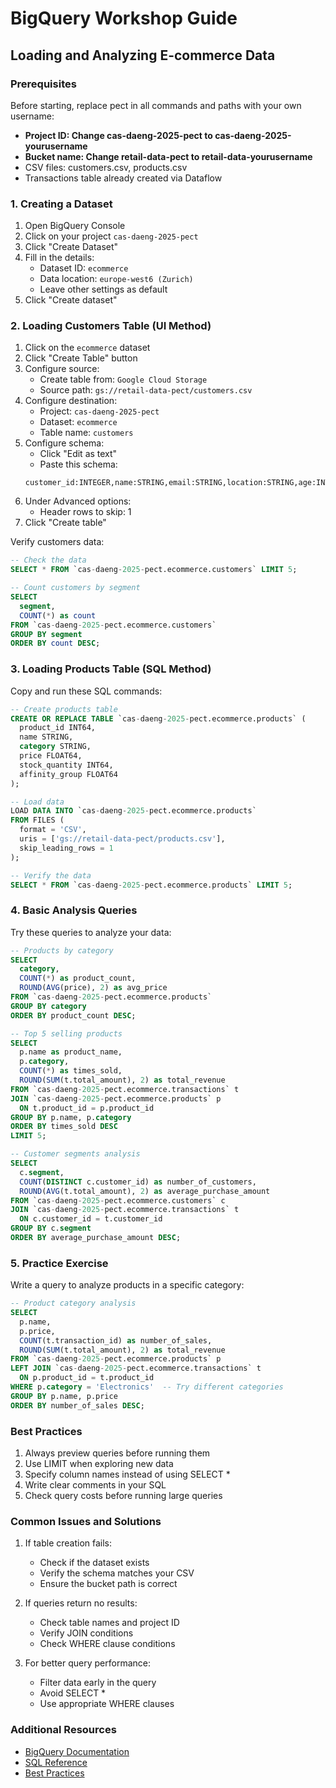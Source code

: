 # BigQuery Workshop Guide
## Loading and Analyzing E-commerce Data

### Prerequisites
Before starting, replace pect in all commands and paths with your own username:
- **Project ID: Change cas-daeng-2025-pect to cas-daeng-2025-yourusername**
- **Bucket name: Change retail-data-pect to retail-data-yourusername**
- CSV files: customers.csv, products.csv
- Transactions table already created via Dataflow

### 1. Creating a Dataset

1. Open BigQuery Console
2. Click on your project `cas-daeng-2025-pect`
3. Click "Create Dataset"
4. Fill in the details:
   - Dataset ID: `ecommerce`
   - Data location: `europe-west6 (Zurich)`
   - Leave other settings as default
5. Click "Create dataset"

### 2. Loading Customers Table (UI Method)

1. Click on the `ecommerce` dataset
2. Click "Create Table" button
3. Configure source:
   - Create table from: `Google Cloud Storage`
   - Source path: `gs://retail-data-pect/customers.csv`
4. Configure destination:
   - Project: `cas-daeng-2025-pect`
   - Dataset: `ecommerce`
   - Table name: `customers`
5. Configure schema:
   - Click "Edit as text"
   - Paste this schema:
   ```
   customer_id:INTEGER,name:STRING,email:STRING,location:STRING,age:INTEGER,registration_date:DATE,segment:STRING
   ```
6. Under Advanced options:
   - Header rows to skip: 1
7. Click "Create table"

Verify customers data:
```sql
-- Check the data
SELECT * FROM `cas-daeng-2025-pect.ecommerce.customers` LIMIT 5;

-- Count customers by segment
SELECT 
  segment, 
  COUNT(*) as count 
FROM `cas-daeng-2025-pect.ecommerce.customers`
GROUP BY segment
ORDER BY count DESC;
```

### 3. Loading Products Table (SQL Method)

Copy and run these SQL commands:

```sql
-- Create products table
CREATE OR REPLACE TABLE `cas-daeng-2025-pect.ecommerce.products` (
  product_id INT64,
  name STRING,
  category STRING,
  price FLOAT64,
  stock_quantity INT64,
  affinity_group FLOAT64
);

-- Load data
LOAD DATA INTO `cas-daeng-2025-pect.ecommerce.products`
FROM FILES (
  format = 'CSV',
  uris = ['gs://retail-data-pect/products.csv'],
  skip_leading_rows = 1
);

-- Verify the data
SELECT * FROM `cas-daeng-2025-pect.ecommerce.products` LIMIT 5;
```

### 4. Basic Analysis Queries

Try these queries to analyze your data:

```sql
-- Products by category
SELECT 
  category,
  COUNT(*) as product_count,
  ROUND(AVG(price), 2) as avg_price
FROM `cas-daeng-2025-pect.ecommerce.products`
GROUP BY category
ORDER BY product_count DESC;

-- Top 5 selling products
SELECT 
  p.name as product_name,
  p.category,
  COUNT(*) as times_sold,
  ROUND(SUM(t.total_amount), 2) as total_revenue
FROM `cas-daeng-2025-pect.ecommerce.transactions` t
JOIN `cas-daeng-2025-pect.ecommerce.products` p 
  ON t.product_id = p.product_id
GROUP BY p.name, p.category
ORDER BY times_sold DESC
LIMIT 5;

-- Customer segments analysis
SELECT 
  c.segment,
  COUNT(DISTINCT c.customer_id) as number_of_customers,
  ROUND(AVG(t.total_amount), 2) as average_purchase_amount
FROM `cas-daeng-2025-pect.ecommerce.customers` c
JOIN `cas-daeng-2025-pect.ecommerce.transactions` t 
  ON c.customer_id = t.customer_id
GROUP BY c.segment
ORDER BY average_purchase_amount DESC;
```

### 5. Practice Exercise

Write a query to analyze products in a specific category:

```sql
-- Product category analysis
SELECT 
  p.name,
  p.price,
  COUNT(t.transaction_id) as number_of_sales,
  ROUND(SUM(t.total_amount), 2) as total_revenue
FROM `cas-daeng-2025-pect.ecommerce.products` p
LEFT JOIN `cas-daeng-2025-pect.ecommerce.transactions` t 
  ON p.product_id = t.product_id
WHERE p.category = 'Electronics'  -- Try different categories
GROUP BY p.name, p.price
ORDER BY number_of_sales DESC;
```

### Best Practices

1. Always preview queries before running them
2. Use LIMIT when exploring new data
3. Specify column names instead of using SELECT *
4. Write clear comments in your SQL
5. Check query costs before running large queries

### Common Issues and Solutions

1. If table creation fails:
   - Check if the dataset exists
   - Verify the schema matches your CSV
   - Ensure the bucket path is correct

2. If queries return no results:
   - Check table names and project ID
   - Verify JOIN conditions
   - Check WHERE clause conditions

3. For better query performance:
   - Filter data early in the query
   - Avoid SELECT *
   - Use appropriate WHERE clauses

### Additional Resources

- [BigQuery Documentation](https://cloud.google.com/bigquery/docs)
- [SQL Reference](https://cloud.google.com/bigquery/docs/reference/standard-sql/query-syntax)
- [Best Practices](https://cloud.google.com/bigquery/docs/best-practices-performance-overview)
